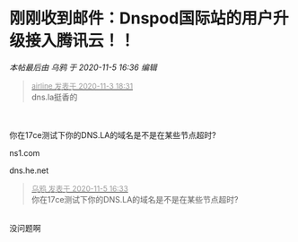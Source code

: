 # 刚刚收到邮件：Dnspod国际站的用户升级接入腾讯云！！


<i class="pstatus"> 本帖最后由 乌鸦 于 2020-11-5 16:36 编辑 </i><br />
<div class="quote"><blockquote><font size="2"><a href="https://www.hostloc.com/forum.php?mod=redirect&amp;goto=findpost&amp;pid=9397323&amp;ptid=761915" target="_blank"><font color="#999999">airline 发表于 2020-11-3 18:31</font></a></font><br />
dns.la挺香的</blockquote></div><br />
<br />
你在17ce测试下你的DNS.LA的域名是不是在某些节点超时?

ns1.com&nbsp;&nbsp;

dns.he.net

<div class="quote"><blockquote><font size="2"><a href="https://www.hostloc.com/forum.php?mod=redirect&amp;goto=findpost&amp;pid=9407303&amp;ptid=761915" target="_blank"><font color="#999999">乌鸦 发表于 2020-11-5 16:33</font></a></font><br />
你在17ce测试下你的DNS.LA的域名是不是在某些节点超时?</blockquote></div><br />
没问题啊
